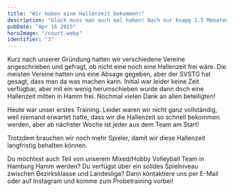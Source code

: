 ```yaml
---
title: "Wir haben eine Hallenzeit bekommen!"
description: "Glück muss man auch mal haben! Nach nur knapp 1.5 Monaten haben wir eine Hallenzeit bekommen."
pubDate: "Apr 16 2025"
heroImage: "/court.webp"
identifier: "3"
---
```


Kurz nach unserer Gründung hatten wir verschiedene 
Vereine angeschrieben und gefragt, ob nicht eine noch 
eine Hallenzeit frei wäre. Die meisten Vereine hatten 
uns eine Absage gegeben, aber der SVSTG hat gesagt, 
dass man da was machen kann. Initial war leider keine 
Zeit verfügbar, aber mit ein wenig herumschieben wurde 
dann doch eine Hallenzeit mitten in Hamm frei. 
Nochmal vielen Dank an allen beteiligten!

Heute war unser erstes Training. Leider waren wir nicht 
ganz vollständig, weil niemand erwartet hatte, dass wir 
die Hallenzeit so schnell bekommen werden, aber ab 
nächster Woche ist jeder aus dem Team am Start!

Trotzdem brauchen wir noch mehr Spieler, damit wir diese 
Hallenzeit langfristig behalten können.

Du möchtest auch Teil von unserem Mixed/Hobby Volleyball Team in Hamburg Hamm werden?
Du verfügst über ein solides Spielniveau zwischen Bezirksklasse und Landesliga?
Dann kontaktiere uns per E-Mail oder auf Instagram und komme zum Probetraining vorbei!
